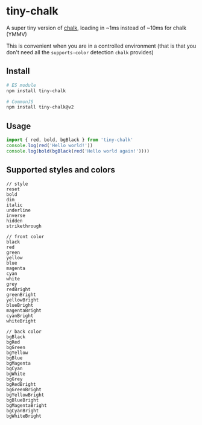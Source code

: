 # tiny-chalk

A super tiny version of [chalk](https://github.com/chalk/chalk), loading in ~1ms instead of ~10ms for chalk (YMMV)

This is convenient when you are in a controlled environment (that is that you don't need all the `supports-color` detection `chalk` provides)

## Install

```bash
# ES module
npm install tiny-chalk

# CommonJS
npm install tiny-chalk@v2
```

## Usage

```js
import { red, bold, bgBlack } from 'tiny-chalk'
console.log(red('Hello world!'))
console.log(bold(bgBlack(red('Hello world again!'))))
```

## Supported styles and colors

```
// style
reset
bold
dim
italic
underline
inverse
hidden
strikethrough

// front color
black
red
green
yellow
blue
magenta
cyan
white
grey
redBright
greenBright
yellowBright
blueBright
magentaBright
cyanBright
whiteBright

// back color
bgBlack
bgRed
bgGreen
bgYellow
bgBlue
bgMagenta
bgCyan
bgWhite
bgGrey
bgRedBright
bgGreenBright
bgYellowBright
bgBlueBright
bgMagentaBright
bgCyanBright
bgWhiteBright
```

